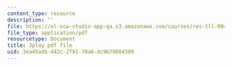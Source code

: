 ```yaml
---
content_type: resource
description: ''
file: https://ol-ocw-studio-app-qa.s3.amazonaws.com/courses/res-tll-004-stem-concept-videos-fall-2013/3ea45adbd42c2f9170a6dc9b79084309_DjMaDN3EtWc.pdf
file_type: application/pdf
resourcetype: Document
title: 3play pdf file
uid: 3ea45adb-d42c-2f91-70a6-dc9b79084309
---
```

